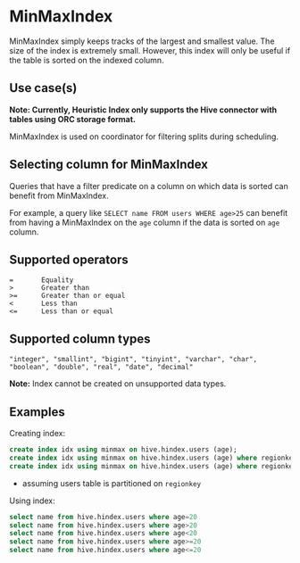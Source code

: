 
# MinMaxIndex

MinMaxIndex simply keeps tracks of the largest and smallest value.
The size of the index is extremely small.
However, this index will only be useful if the table is sorted
on the indexed column.

## Use case(s)

**Note: Currently, Heuristic Index only supports the Hive connector with 
tables using ORC storage format.**

MinMaxIndex is used on coordinator for filtering splits during scheduling.

## Selecting column for MinMaxIndex

Queries that have a filter predicate on a column on which data is sorted
can benefit from MinMaxIndex.

For example, a query like `SELECT name FROM users WHERE age>25`
can benefit from having a MinMaxIndex on the `age` column if
the data is sorted on `age` column.

## Supported operators

    =       Equality
    >       Greater than
    >=      Greater than or equal
    <       Less than
    <=      Less than or equal

## Supported column types
    "integer", "smallint", "bigint", "tinyint", "varchar", "char", "boolean", "double", "real", "date", "decimal"

**Note:** Index cannot be created on unsupported data types.

## Examples

Creating index:
```sql
create index idx using minmax on hive.hindex.users (age);
create index idx using minmax on hive.hindex.users (age) where regionkey=1;
create index idx using minmax on hive.hindex.users (age) where regionkey in (3, 1);
```

* assuming users table is partitioned on `regionkey`

Using index:
```sql
select name from hive.hindex.users where age=20
select name from hive.hindex.users where age>20
select name from hive.hindex.users where age<20
select name from hive.hindex.users where age>=20
select name from hive.hindex.users where age<=20
```
